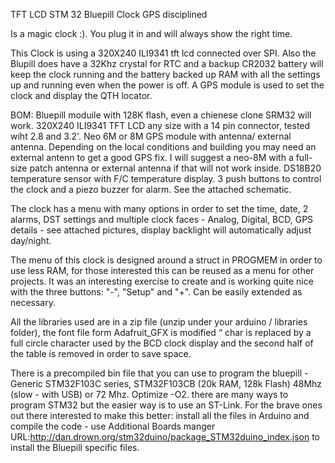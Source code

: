 ﻿TFT LCD STM 32 Bluepill Clock GPS disciplined

Is a magic clock :). You plug it in and will always show the right time.

This Clock is using a 320X240 ILI9341 tft lcd connected over SPI.
Also the Blupill does have a 32Khz crystal for RTC and a backup CR2032 battery will keep the clock running and the battery backed up RAM with all the settings up and running even when the power is off. 
A GPS module is used to set the clock and display the QTH locator. 

BOM:
Bluepill moduile with 128K flash, even a chienese clone SRM32 will work.
320X240 ILI9341 TFT LCD any size with a 14 pin connector, tested wiht 2.8 and 3.2'.
Neo 6M or 8M GPS module with antenna/ external antenna. Depending on the local conditions and building you may need an external antenn to get a good GPS fix. I will suggest a neo-8M with a full-size patch antenna or external antenna if that will not work inside. DS18B20 temperature sensor with F/C temperature display.
3 push buttons to control the clock and a piezo buzzer for alarm. See the attached schematic.

The clock has a menu with many options in order to set the time, date, 2 alarms, DST settings and multiple clock faces - Analog, Digital, BCD, GPS details - see attached pictures, display backlight will automatically adjust day/night.

The menu of this clock is designed around a struct in PROGMEM in order to use less RAM, for those interested this can be reused as a menu for other projects. It was an interesting exercise to create and is working quite nice with the three buttons: "-", "Setup" and "+". Can be easily extended as necessary.

All the libraries used are in a zip file (unzip under your arduino / libraries folder), the font file form Adafruit_GFX is modified “ char is replaced by a full circle character used by the BCD clock display and the second half of the table is removed in order to save space.

There is a precompiled bin file that you can use to program the bluepill - Generic STM32F103C series, STM32F103CB (20k RAM, 128k Flash) 48Mhz (slow - with USB) or 72 Mhz. Optimize -O2. there are many ways to program STM32 but the easier way is to use an ST-Link.
For the brave ones out there interested to make this better: install all the files in Arduino and compile the code - use Additional Boards manger URL:http://dan.drown.org/stm32duino/package_STM32duino_index.json to install the Bluepill specific files.






